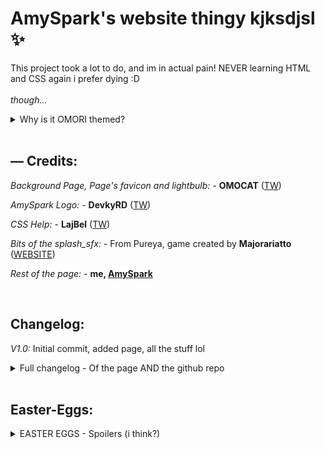 # AmySpark's website thingy kjksdjsl ✨
This project took a lot to do, and im in actual pain! NEVER learning HTML and CSS again i prefer dying :D
<br>
<br>
_though..._

<details>

<summary>Why is it OMORI themed?</summary>
As a little parenthesis i felt like this was something i needed "specify" and it's why is it OMORI themed, well it's just because as stated on the old version of the page, i like pretty things and i find omori very pretty, as for now (03/15/22) i have played only 3 hours of omori and i still don't know the story, but i really like the style and overall feeling of it, i hope i don't get "copyrighted" or something LOL
<br>

</details>

<br>

## — Credits:

_Background Page, Page's favicon and lightbulb:_ - **OMOCAT** ([TW](https://twitter.com/_omocat))

_AmySpark Logo:_ - **DevkyRD** ([TW](https://twitter.com/fabiantol31))

_CSS Help:_ - **LajBel** ([TW](https://twitter.com/lajbel_land))

*Bits of the splash_sfx:* - From Pureya, game created by **Majorariatto** ([WEBSITE](https://majorariatto.com))

_Rest of the page:_ - **me, [AmySpark](https://amySpark-ng.github.io)**

<br>

## Changelog:

_V1.0:_ Initial commit, added page, all the stuff lol

<details>
<summary>Full changelog - Of the page AND the github repo</summary>

_V1.1:_ Uhhh i honestly don't remember to be fair LOL

_V2.0:_
- Changed the presentation text
- Added dark theme (it was very painful)
- Some sound effects (easter-egg stuff)
- Added the "Made with love" text

_V2.1:_
- Bug on the funny logo not loading
- Edited README.md to not 'spoil' the easter eggs on the page

_V3.0:_
- Changed the text about me
- Added little text saying that this page is hosted on github (cool page)
- Added little explanation on README.md on why is it OMORI themed
- Added an easter egg when clicking the bulb many times
- Added random button on social media part

<details>
<summary>V3.X</summary>

_V3.1:_ 
- Typo lol

_V3.2:_ 
- Some values that changed
- Changed something on the README that looked badly

_V3.3:_
- Collapsable changelog
- Changed some texts here and there
- Tried to make the README nicer-looking

_V3.4:_
- Forgot putting the random button in the changelog of V3.0
- I wanna die

_V3.6:_
- Deleted some stuff on the javascript file
- Fixed a little the collapsable thing of the README
- I wanna die (part 2)

</details>

</details>

<br>

## Easter-Eggs:
<details>
<summary>EASTER EGGS - Spoilers (i think?)</summary>
	
- If you click on the PFP thingy it will do an anim (TODO THO LOL)

- If you click on my "logo" it will do a splash anim with its sfx

- If you click my name it will do a vineboom sound effect (very funny)

- If you click the bulb 15 times and 5 clicks after it will shatter
<details>
